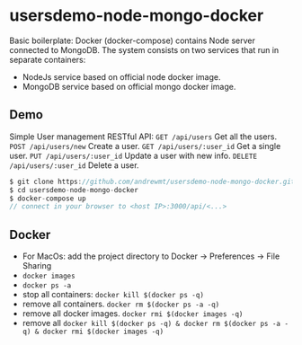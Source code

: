 # usersdemo-node-mongo-docker

Basic boilerplate: Docker (docker-compose) contains Node server connected to MongoDB.
The system consists on two services that run in separate containers:

+ NodeJs service based on official node docker image.
+ MongoDB service based on official mongo docker image.


## Demo
Simple User management RESTful API:
`GET /api/users` Get all the users.
`POST /api/users/new`	Create a user.
`GET /api/users/:user_id`	Get a single user.
`PUT /api/users/:user_id`	Update a user with new info.
`DELETE /api/users/:user_id` Delete a user.

```groovy
$ git clone https://github.com/andrewmt/usersdemo-node-mongo-docker.git
$ cd usersdemo-node-mongo-docker
$ docker-compose up
// connect in your browser to <host IP>:3000/api/<...>
```

## Docker
- For MacOs: add the project directory to Docker -> Preferences -> File Sharing
- `docker images`
- `docker ps -a`
- stop all containers: `docker kill $(docker ps -q)`
- remove all containers. `docker rm $(docker ps -a -q)`
- remove all docker images. `docker rmi $(docker images -q)`
- remove all `docker kill $(docker ps -q) & docker rm $(docker ps -a -q) & docker rmi $(docker images -q)`
